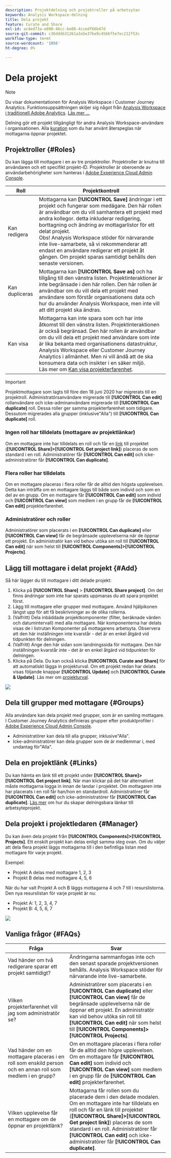 ```yaml
---
description: Projektdelning och projektroller på arbetsytan
keywords: Analysis Workspace-delning
title: Dela projekt
feature: Curate and Share
exl-id: ac4ed73a-e890-46cc-be08-4ccedf66b47d
source-git-commit: c36dddb31261a3a5e37be9c4566f5e7ec212f53c
workflow-type: tm+mt
source-wordcount: '1056'
ht-degree: 0%

---
```


# Dela projekt

>[!NOTE]
>
>Du visar dokumentationen för Analysis Workspace i Customer Journey Analytics. Funktionsuppsättningen skiljer sig något från [Analysis Workspace i traditionell Adobe Analytics](https://experienceleague.adobe.com/docs/analytics/analyze/analysis-workspace/home.html). [Läs mer …](/help/getting-started/cja-aa.md)

Delning gör ett projekt tillgängligt för andra Analysis Workspace-användare i organisationen. Alla [kuration](curate.md) som du har använt återspeglas när mottagarna öppnar projektet.

## Projektroller {#Roles}

Du kan lägga till mottagare i en av tre projektroller. Projektroller är knutna till användaren och ett specifikt projekt-ID. Projektroller är oberoende av användarbehörigheter som hanteras i [Adobe Experience Cloud Admin Console](https://experienceleague.adobe.com/docs/core-services/interface/manage-users-and-products/admin-getting-started.html).

| Roll | Projektkontroll |
|---|---|
| Kan redigera | Mottagarna kan **[!UICONTROL Save]** ändringar i ett projekt och fungerar som medägare. Den här rollen är användbar om du vill samhantera ett projekt med andra kollegor. detta inkluderar redigering, borttagning och ändring av mottagarlistor för ett delat projekt. <br>Obs! Analysis Workspace stöder för närvarande inte live-samarbete, så vi rekommenderar att endast en användare redigerar ett projekt åt gången. Om projekt sparas samtidigt behålls den senaste versionen. |
| Kan dupliceras | Mottagarna kan **[!UICONTROL Save as]** och ha tillgång till den vänstra listen. Projektinteraktioner är inte begränsade i den här rollen. Den här rollen är användbar om du vill dela ett projekt med användare som förstår organisationens data och hur du använder Analysis Workspace, men inte vill att ditt projekt ska ändras. |
| Kan visa | Mottagarna kan inte spara som och har inte åtkomst till den vänstra listen. Projektinteraktionen är också begränsad. Den här rollen är användbar om du vill dela ett projekt med användare som inte är lika bekanta med organisationens datastruktur, Analysis Workspace eller Customer Journey Analytics i allmänhet. Men ni vill ändå att de ska konsumera data och insikter i en säker miljö.<br>Läs mer om [Kan visa projekterfarenhet](/help/analysis-workspace/curate-share/view-only-projects.md). |

>[!IMPORTANT]
> Projektmottagare som lagts till före den 18 juni 2020 har migrerats till en projektroll. Administratörsanvändare migrerade till **[!UICONTROL Can edit]** rollanvändare och icke-adminanvändare migrerade till **[!UICONTROL Can duplicate]** roll. Dessa roller ger samma projekterfarenhet som tidigare. Dessutom migrerades alla grupper (inklusive&quot;Alla&quot;) till **[!UICONTROL Can duplicate]** roll.

### Ingen roll har tilldelats (mottagare av projektlänkar)

Om en mottagare inte har tilldelats en roll och får en [link](https://experienceleague.adobe.com/docs/analytics/analyze/analysis-workspace/curate-share/shareable-links.html) till projektet (**[!UICONTROL Share]>[!UICONTROL Get project link]**) placeras de som standard i en roll. Administratörer får **[!UICONTROL Can edit]** och icke-administratörer får **[!UICONTROL Can duplicate]**.

### Flera roller har tilldelats

Om en mottagare placeras i flera roller får de alltid den högsta upplevelsen. Detta kan inträffa om en mottagare läggs till både som individ och som en del av en grupp. Om en mottagare får **[!UICONTROL Can edit]** som individ och **[!UICONTROL Can view]** som medlem i en grupp får de **[!UICONTROL Can edit]** projekterfarenhet.

### Administratörer och roller

Administratörer som placerats i en **[!UICONTROL Can duplicate]** eller **[!UICONTROL Can view]** får de begränsade upplevelserna när de öppnar ett projekt. En administratör kan vid behov utöka sin roll till **[!UICONTROL Can edit]** när som helst till **[!UICONTROL Components]>[!UICONTROL Projects]**.

## Lägg till mottagare i delat projekt {#Add}

Så här lägger du till mottagare i ditt delade projekt:

1. Klicka på **[!UICONTROL Share]** > **[!UICONTROL Share project]**.
Om det finns ändringar som inte har sparats uppmanas du att spara projektet först.
1. Lägg till mottagare eller grupper med mottagare.
Använd hjälpikonen längst upp för att få beskrivningar av de olika rollerna.
1. (Valfritt) Dela inbäddade projektkomponenter (filter, beräknade värden och datumintervall) med alla mottagare.
När komponenterna har delats visas de i listrutan Komponenter på mottagarens arbetsyta. Observera att den här inställningen inte kvarstår - det är en enkel åtgärd vid tidpunkten för delningen.
1. (Valfritt) Ange den här sidan som landningssida för mottagare.
Den här inställningen kvarstår inte - det är en enkel åtgärd vid tidpunkten för delningen.
1. Klicka på Dela.
Du kan också klicka **[!UICONTROL Curate and Share]** för att automatiskt lägga in projekturval. Om ett projekt redan har delats visas följande knappar **[!UICONTROL Update]** och **[!UICONTROL Curate & Update]**. Läs mer om [projekturval](https://experienceleague.adobe.com/docs/analytics/analyze/analysis-workspace/curate-share/curate.html).

![](assets/share-proj-modal.png)

## Dela till grupper med mottagare {#Groups}

Alla användare kan dela projekt med grupper, som är en samling mottagare. I Customer Journey Analytics definieras grupper efter produktprofiler i [Adobe Experience Cloud Admin Console](https://experienceleague.adobe.com/docs/core-services/interface/manage-users-and-products/admin-getting-started.html).

* Administratörer kan dela till alla grupper, inklusive&quot;Alla&quot;.
* Icke-administratörer kan dela grupper som de är medlemmar i, med undantag för&quot;Alla&quot;.

## Dela en projektlänk {#Links}

Du kan hämta en länk till ett projekt under **[!UICONTROL Share]>[!UICONTROL Get project link]**. När man klickar på det här alternativet måste mottagarna logga in innan de landar i projektet. Om mottagaren inte har placerats i en roll får han/hon en standardroll. Administratörer får **[!UICONTROL Can edit]** och icke-administratörer får **[!UICONTROL Can duplicate]**. [Läs mer](https://experienceleague.adobe.com/docs/analytics/analyze/analysis-workspace/curate-share/shareable-links.html) om hur du skapar delningsbara länkar till arbetsyteprojekt.

## Dela projekt i projektledaren {#Manager}

Du kan även dela projekt från **[!UICONTROL Components]>[!UICONTROL Projects]**. Ett enskilt projekt kan delas enligt samma steg ovan.  Om du väljer att dela flera projekt läggs mottagarna till i den befintliga listan med mottagare för varje projekt.

Exempel:

* Projekt A delas med mottagare 1, 2, 3
* Projekt B delas med mottagare 4, 5, 6

När du har valt Projekt A och B läggs mottagarna 4 och 7 till i resurslistorna. Den nya resurslistan för varje projekt är nu:

* Projekt A: 1, 2, 3, 4, 7
* Projekt B: 4, 5, 6, 7

![](assets/mult-proj-sharing.png)

## Vanliga frågor {#FAQs}

| Fråga | Svar |
|---|---|
| Vad händer om två redigerare sparar ett projekt samtidigt? | Ändringarna sammanfogas inte och den senast sparade projektversionen behålls. Analysis Workspace stöder för närvarande inte live-samarbete. |
| Vilken projekterfarenhet vill jag som administratör se? | Administratörer som placerats i en **[!UICONTROL Can duplicate]** eller **[!UICONTROL Can view]** får de begränsade upplevelserna när de öppnar ett projekt. En administratör kan vid behov utöka sin roll till **[!UICONTROL Can edit]** när som helst till **[!UICONTROL Components]>[!UICONTROL Projects]**. |
| Vad händer om en mottagare placeras i en roll som enskild person och en annan roll som medlem i en grupp? | Om en mottagare placeras i flera roller får de alltid den högre upplevelsen. Om en mottagare får **[!UICONTROL Can edit]** som individ och **[!UICONTROL Can view]** som medlem i en grupp får de **[!UICONTROL Can edit]** projekterfarenhet. |
| Vilken upplevelse får en mottagare om de öppnar en projektlänk? | Mottagarna får rollen som du placerade dem i den delade modalen. Om en mottagare inte har tilldelats en roll och får en länk till projektet (**[!UICONTROL Share]>[!UICONTROL Get project link]**) placeras de som standard i en roll. Administratörer får **[!UICONTROL Can edit]** och icke-administratörer får **[!UICONTROL Can duplicate]**. |
